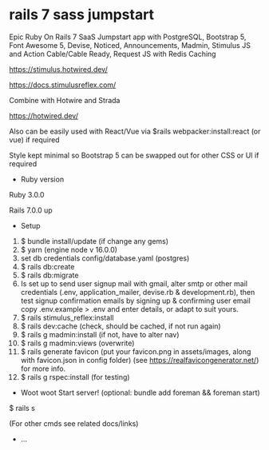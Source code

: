 # rails 7 sass jumpstart

Epic Ruby On Rails 7 SaaS Jumpstart app with PostgreSQL, Bootstrap 5, Font Awesome 5, Devise, Noticed, Announcements, Madmin, Stimulus JS and Action Cable/Cable Ready, Request JS with Redis Caching

https://stimulus.hotwired.dev/

https://docs.stimulusreflex.com/

Combine with Hotwire and Strada

https://hotwired.dev/

Also can be easily used with React/Vue via $rails webpacker:install:react (or vue) if required

Style kept minimal so Bootstrap 5 can be swapped out for other CSS or UI if required

* Ruby version

Ruby 3.0.0

Rails 7.0.0 up

* Setup

1. $ bundle install/update (if change any gems)
2. $ yarn  (engine node v 16.0.0)
3. set db credentials config/database.yaml (postgres)
4. $ rails db:create
5. $ rails db:migrate
6. Is set up to send user signup mail with gmail, alter smtp or other mail credentials (.env, application_mailer, devise.rb & development.rb), then test signup confirmation emails by signing up & confirming user email
copy .env.example > .env and enter details, or adapt to suit yours.
7. $ rails stimulus_reflex:install
8. $ rails dev:cache (check, should be cached, if not run again)
9. $ rails g madmin:install  (if not, have to alter nav)
10. $ rails g madmin:views  (overwrite)
11. $ rails generate favicon  (put your favicon.png in assets/images, along with favicon.json in config folder)
    (see https://realfavicongenerator.net/)  for more info.
12. $ rails g rspec:install  (for testing)

* Woot woot  Start server!
(optional: bundle add foreman && foreman start)

$ rails s

(For other cmds see  related docs/links)



* ...
